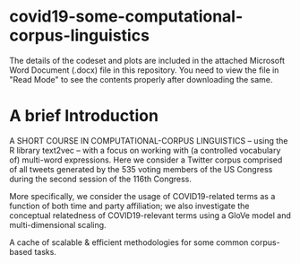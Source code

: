 # covid19-some-computational-corpus-linguistics

The details of the codeset and plots are included in the attached Microsoft Word Document (.docx) file in this repository. 
You need to view the file in "Read Mode" to see the contents properly after downloading the same.

A brief Introduction
=====================

A SHORT COURSE IN COMPUTATIONAL-CORPUS LINGUISTICS – using the R library text2vec – with a focus on working with (a controlled vocabulary of) multi-word expressions. Here we consider a Twitter corpus comprised of all tweets generated by the 535 voting members of the US Congress during the second session of the 116th Congress.

More specifically, we consider the usage of COVID19-related terms as a function of both time and party affiliation; we also investigate the conceptual relatedness of COVID19-relevant terms using a GloVe model and multi-dimensional scaling.

A cache of scalable & efficient methodologies for some common corpus-based tasks.
